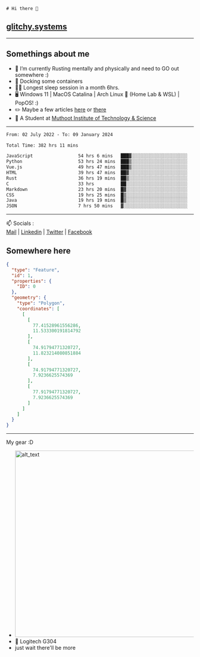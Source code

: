 ```
# Hi there 👋
```
## [glitchy.systems](https://glitchy.systems)
---

## Somethings about me



- 🌱 I’m currently Rusting mentally and physically and need to GO out somewhere :)
- 🐋 Docking some containers
- 😶‍🌫️ Longest sleep session in a month 6hrs.
- 🖥️ Windows 11 | MacOS Catalina | Arch Linux 🦩 (Home Lab & WSL) | PopOS! :)
- ✏️ Maybe a few articles [here](https://medium.com/@advaithnarayanan8) or [there](https://medium.com/@advaithnarayanan8)
- 📑 A Student at [Muthoot Institute of Technology & Science](https://mgmits.ac.in/)



---

<!--START_SECTION:waka-->

```txt
From: 02 July 2022 - To: 09 January 2024

Total Time: 382 hrs 11 mins

JavaScript                 54 hrs 6 mins   ███▓░░░░░░░░░░░░░░░░░░░░░   14.16 %
Python                     53 hrs 24 mins  ███▒░░░░░░░░░░░░░░░░░░░░░   13.98 %
Vue.js                     49 hrs 47 mins  ███▒░░░░░░░░░░░░░░░░░░░░░   13.03 %
HTML                       39 hrs 47 mins  ██▓░░░░░░░░░░░░░░░░░░░░░░   10.41 %
Rust                       36 hrs 19 mins  ██▒░░░░░░░░░░░░░░░░░░░░░░   09.50 %
C                          33 hrs          ██░░░░░░░░░░░░░░░░░░░░░░░   08.64 %
Markdown                   23 hrs 20 mins  █▓░░░░░░░░░░░░░░░░░░░░░░░   06.11 %
CSS                        19 hrs 25 mins  █▒░░░░░░░░░░░░░░░░░░░░░░░   05.08 %
Java                       19 hrs 19 mins  █▒░░░░░░░░░░░░░░░░░░░░░░░   05.05 %
JSON                       7 hrs 50 mins   ▓░░░░░░░░░░░░░░░░░░░░░░░░   02.05 %
```

<!--END_SECTION:waka-->

---

📫 Socials :<br>
[Mail](mailto:advaithnarayanan8@gmail.com) | [Linkedin](https://www.linkedin.com/in/advaith-narayanan-a72152214/) | [Twitter](https://twitter.com/advaithnarayan) | [Facebook](https://screenmessage.com/qinq)

## Somewhere here

```geojson
{
  "type": "Feature",
  "id": 1,
  "properties": {
    "ID": 0
  },
  "geometry": {
    "type": "Polygon",
    "coordinates": [
      [
        [
          77.41528961556286,
          11.533300191814792
        ],
        [
          74.91794771320727,
          11.823214080851884
        ],
        [
          74.91794771320727,
          7.9236625574369
        ],
        [
          77.91794771320727,
          7.9236625574369
        ]
      ]
    ]
  }
}
```


--- 
My gear :D

- [<img alt="alt_text" width="500px" src="https://valid.x86.fr/cache/banner/xv24bv-6.png" />](https://valid.x86.fr/xv24bv)
- 🐁 Logitech G304
- just wait there'll be more


